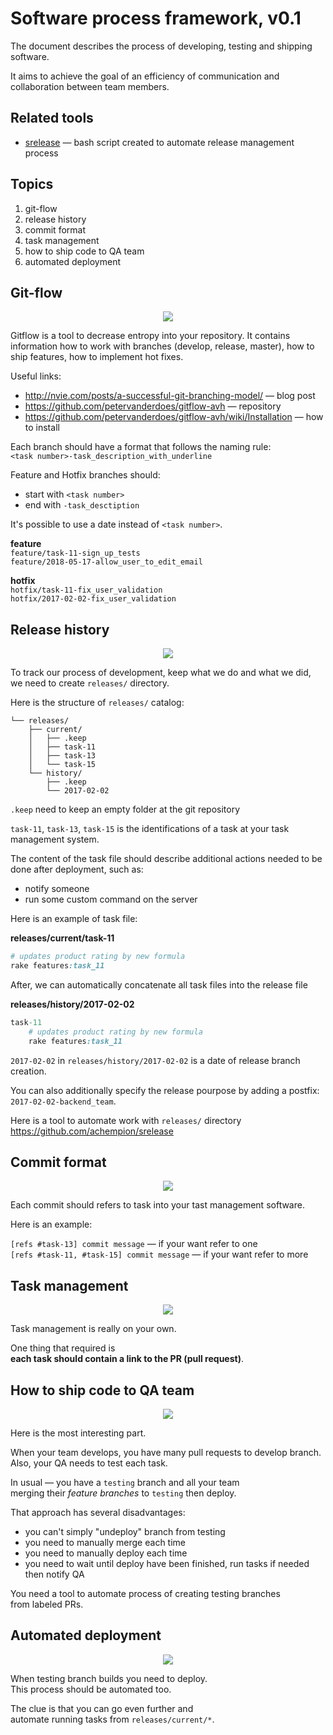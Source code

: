 # Software process framework, v0.1

The document describes the process of developing, testing and shipping software.

It aims to achieve the goal of an efficiency of communication and collaboration between team members.

## Related tools

- [srelease](https://github.com/achempion/srelease) — bash script created to automate release management process


## Topics

1. git-flow
2. release history
3. commit format
4. task management
5. how to ship code to QA team
6. automated deployment

## Git-flow

<p align="center">
  <img src="https://raw.githubusercontent.com/achempion/software_process_framework/master/illustrations/git-flow.png" />
</p>

Gitflow is a tool to decrease entropy into your repository.
It contains information how to work with branches (develop, release, master),
how to ship features, how to implement hot fixes.

Useful links:
- http://nvie.com/posts/a-successful-git-branching-model/ — blog post
- https://github.com/petervanderdoes/gitflow-avh — repository
- https://github.com/petervanderdoes/gitflow-avh/wiki/Installation — how to install

Each branch should have a format that follows the naming rule:  
`<task number>-task_description_with_underline`

Feature and Hotfix branches should:
- start with `<task number>`  
- end with `-task_desctiption`

It's possible to use a date instead of `<task number>`.

**feature**  
`feature/task-11-sign_up_tests`  
`feature/2018-05-17-allow_user_to_edit_email`

**hotfix**  
`hotfix/task-11-fix_user_validation`  
`hotfix/2017-02-02-fix_user_validation`

## Release history

<p align="center">
  <img src="https://raw.githubusercontent.com/achempion/software_process_framework/master/illustrations/release-history.png" />
</p>

To track our process of development, keep what we do and what we did,  
we need to create `releases/` directory.

Here is the structure of `releases/` catalog:

```
└── releases/
    ├── current/
    │   ├── .keep
    │   ├── task-11
    │   ├── task-13
    │   └── task-15
    └── history/
        ├── .keep
        └── 2017-02-02
```

`.keep` need to keep an empty folder at the git repository

`task-11`, `task-13`, `task-15` is the identifications of a task at your task management system.

The content of the task file should describe additional actions needed to be done after deployment, such as:
- notify someone
- run some custom command on the server

Here is an example of task file:

**releases/current/task-11**
```ruby
# updates product rating by new formula
rake features:task_11
```

After, we can automatically concatenate all task files into the release file

**releases/history/2017-02-02**
```ruby
task-11
    # updates product rating by new formula
    rake features:task_11
```

`2017-02-02` in `releases/history/2017-02-02` is a date of release branch creation.  

You can also additionally specify the release pourpose by adding a postfix: `2017-02-02-backend_team`.

Here is a tool to automate work with `releases/` directory  
https://github.com/achempion/srelease

## Commit format

<p align="center">
  <img src="https://raw.githubusercontent.com/achempion/software_process_framework/master/illustrations/commit-format.png" />
</p>

Each commit should refers to task into your tast management software.

Here is an example:

`[refs #task-13] commit message` — if your want refer to one  
`[refs #task-11, #task-15] commit message` — if your want refer to more

## Task management

<p align="center">
  <img src="https://raw.githubusercontent.com/achempion/software_process_framework/master/illustrations/task-management.png" />
</p>

Task management is really on your own.

One thing that required is  
**each task should contain a link to the PR (pull request)**.

## How to ship code to QA team

<p align="center">
  <img src="https://raw.githubusercontent.com/achempion/software_process_framework/master/illustrations/ship-to-qa.png" />
</p>

Here is the most interesting part.

When your team develops, you have many pull requests to develop branch.  
Also, your QA needs to test each task.

In usual — you have a `testing` branch and all your team  
merging their *feature branches* to `testing` then deploy.

That approach has several disadvantages:  
- you can't simply "undeploy" branch from testing
- you need to manually merge each time
- you need to manually deploy each time
- you need to wait until deploy have been finished,
  run tasks if needed then notify QA

You need a tool to automate process of creating testing branches  
from labeled PRs.

## Automated deployment

<p align="center">
  <img src="https://raw.githubusercontent.com/achempion/software_process_framework/master/illustrations/automated-deployment.png" />
</p>

When testing branch builds you need to deploy.  
This process should be automated too.

The clue is that you can go even further and  
automate running tasks from `releases/current/*`.
